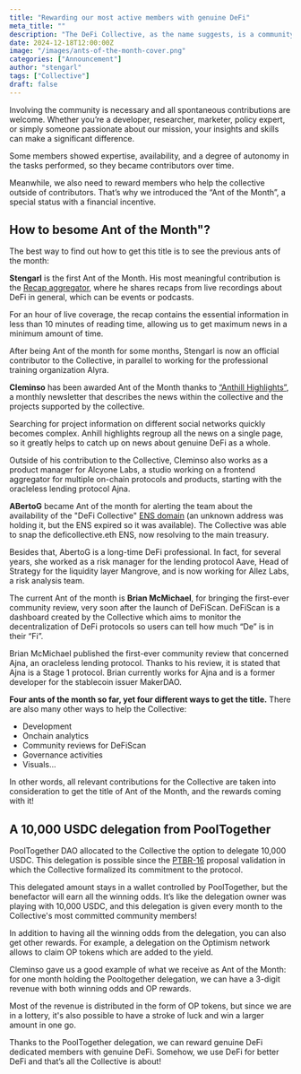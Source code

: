 ```yaml
---
title: "Rewarding our most active members with genuine DeFi"
meta_title: ""
description: "The DeFi Collective, as the name suggests, is a community-driven organization. Therefore, involving the community is necessary and all spontaneous contributions are welcome."
date: 2024-12-18T12:00:00Z
image: "/images/ants-of-the-month-cover.png"
categories: ["Announcement"]
author: "stengarl"
tags: ["Collective"]
draft: false
---
```

Involving the community is necessary and all spontaneous contributions are welcome. Whether you’re a developer, researcher, marketer, policy expert, or simply someone passionate about our mission, your insights and skills can make a significant difference.

Some members showed expertise, availability, and a degree of autonomy in the tasks performed, so they became contributors over time.

Meanwhile, we also need to reward members who help the collective outside of contributors. That’s why we introduced the “Ant of the Month”, a special status with a financial incentive.

## How to besome Ant of the Month"?

The best way to find out how to get this title is to see the previous ants of the month:

**Stengarl** is the first Ant of the Month. His most meaningful contribution is the [Recap aggregator](https://deficollective.notion.site/Recap-Aggregator-461447ece7ff4de784a225aff61b2849?pvs=4), where he shares recaps from live recordings about DeFi in general, which can be events or podcasts. 

For an hour of live coverage, the recap contains the essential information in less than 10 minutes of reading time, allowing us to get maximum news in a minimum amount of time.

After being Ant of the month for some months, Stengarl is now an official contributor to the Collective, in parallel to working for the professional training organization Alyra.

**Cleminso** has been awarded Ant of the Month thanks to [“Anthill Highlights”](https://defic.substack.com/p/defi-collective-05-anthill-highlight), a monthly newsletter that describes the news within the collective and the projects supported by the collective.

Searching for project information on different social networks quickly becomes complex. Anhill highlights regroup all the news on a single page, so it greatly helps to catch up on news about genuine DeFi as a whole.

Outside of his contribution to the Collective, Cleminso also works as a product manager for Alcyone Labs, a studio working on a frontend aggregator for multiple on-chain protocols and products, starting with the oracleless lending protocol Ajna.

**ABertoG** became Ant of the month for alerting the team about the availability of the "DeFi Collective" [ENS domain](https://ens.domains/) (an unknown address was holding it, but the ENS expired so it was available). The Collective was able to snap the deficollective.eth ENS, now resolving to the main treasury.

Besides that, AbertoG is a long-time DeFi professional. In fact, for several years, she worked as a risk manager for the lending protocol Aave, Head of Strategy for the liquidity layer Mangrove, and is now working for Allez Labs, a risk analysis team.

The current Ant of the month is **Brian McMichael**, for bringing the first-ever community review, very soon after the launch of DeFiScan. DeFiScan is a dashboard created by the Collective which aims to monitor the decentralization of DeFi protocols so users can tell how much “De” is in their “Fi”.

Brian McMichael published the first-ever community review that concerned Ajna, an oracleless lending protocol. Thanks to his review, it is stated that Ajna is a Stage 1 protocol. Brian currently works for Ajna and is a former developer for the stablecoin issuer MakerDAO.

**Four ants of the month so far, yet four different ways to get the title.** There are also many other ways to help the Collective:
* Development
* Onchain analytics
* Community reviews for DeFiScan
* Governance activities
* Visuals...
  
In other words, all relevant contributions for the Collective are taken into consideration to get the title of Ant of the Month, and the rewards coming with it!

## A 10,000 USDC delegation from PoolTogether

PoolTogether DAO allocated to the Collective the option to delegate 10,000 USDC. This delegation is possible since the [PTBR-16](https://gov.pooltogether.com/t/rfc-v2-ptbr-16-the-defi-collective/3231) proposal validation in which the Collective formalized its commitment to the protocol.

This delegated amount stays in a wallet controlled by PoolTogether, but the benefactor will earn all the winning odds. It’s like the delegation owner was playing with 10,000 USDC, and this delegation is given every month to the Collective's most committed community members!

In addition to having all the winning odds from the delegation, you can also get other rewards. For example, a delegation on the Optimism network allows to claim OP tokens which are added to the yield.

Cleminso gave us a good example of what we receive as Ant of the Month: for one month holding the Pooltogether delegation, we can have a 3-digit revenue with both winning odds and OP rewards.

Most of the revenue is distributed in the form of OP tokens, but since we are in a lottery, it's also possible to have a stroke of luck and win a larger amount in one go.

Thanks to the PoolTogether delegation, we can reward genuine DeFi dedicated members with genuine DeFi. Somehow, we use DeFi for better DeFi and that’s all the Collective is about!

